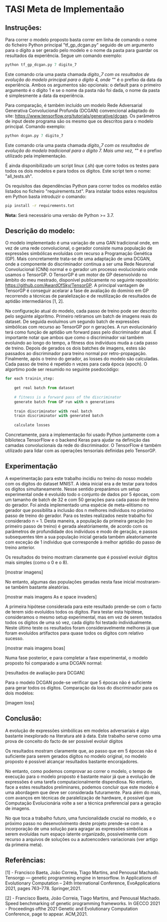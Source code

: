 # TASI Meta de Implementaão
 
## Instruções:

Para correr o modelo proposto basta correr em linha de comando o nome do ficheiro Python principal "tf_gp_dcgan.py" seguido de um argumento para o dígito
a ser gerado pelo modelo e o nome da pasta para guardar os resultados da experiência.
Segue um comando exemplo:

```python
python tf_gp_dcgan.py 7 digito_7
```

Este comando cria uma pasta chamada *digito_7 com os resultados de evolução do modelo principal para o dígito 4, onde "*" é o prefixo da data da experiência. 
Ambos os argumentos são opcionais: o default para o primeiro argumento é o dígito 1 e se o nome da pasta não foi dada, o nome da pasta é simplesmente a data da experiência.

Para comparação, é também incluído um modelo Rede Adversarial Generativa Convolucional Profunda (DCGAN) convencional adaptado do site: https://www.tensorflow.org/tutorials/generative/dcgan.
Os parâmetros de input deste programa são os mesmo que os descritos para o modelo principal.
Comando exemplo:


```python
python dcgan.py 7 digito_7
```

Este comando cria uma pasta chamada *digito_7 com os resultados de evolução do modelo tradicional para o dígito 7.
Mais uma vez, "*" é o prefixo utilizado pela implementação.

É ainda disponibilizado um script linux (.sh) que corre todos os testes para todos os dois modelos e para todos os dígitos.
Este script tem o nome: "all_tests.sh".

Os requisitos das dependências Python para correr todos os modelos estão listados no ficheiro "requirements.txt".
Para instalar todos estes requisitos em Python basta introduzir o comando:

```bash
pip install -r requirements.txt
```

**Nota:** Será necessário uma versão de Python >= 3.7.


## Descrição do modelo:


O modelo implementado é uma variação de uma GAN tradicional onde, em vez de uma rede convolucional, o gerador consiste numa população de expressões simbólicas evoluídas com recurso a Programação Genética (GP).
Mais concretamente trata-se de uma adaptação de uma DCGAN, onde a componente do discriminador continua a ser uma Rede Neuronal Convolucional (CNN) normal e o gerador um processo evolucionário onde usamos o TensorGP.
O TensorGP é um motor de GP desenvolvido no âmbito do meu mestrado, disponível publicamente no seguinte repositório: https://github.com/AwardOfSky/TensorGP.
A principal vantagem de TensorGP é conseguir acelarar a fase de avaliação do domínio em GP recorrendo a técnicas de paralelização e de reutilização de resultados de aptidão intermediários [1, 2].

Na configuração atual do modelo, cada passo de treino pode ser descrito pelo seguinte algoritmo.
Primeiro retiramos um batch de imagens reais do dataset. De seguida evoluímos um segundo batch de expressões simbólicas com recurso ao TensorGP por n gerações.
A run evolucionário terá como função de aptidão um forward pass pelo discriminador atual. É importante notar que ambos que como o discriminador vai também evoluindo ao longo do tempo,
a fitness dos indivíduos muda a cada passo de treino.
Depois de gerados os dois batches de imagens, estes são passados ao discriminador para treino normal por retro-propagação.
Finalmente, após o treino do gerador, as losses do modelo são calculadas.
Cada passo de treino é repetido n vezes para cada época (epoch).
O algortimo pode ser resumido no seguinte psedocódigo:


```python
for each trainin_step:
	
	get real batch from dataset
	
	# fitness is a forward pass of the discriminator
	generate batch from GP run with n generations
	
	train discriminator with real batch
	train discriminator with generated batch
	
	calculate losses
```


Concretamente, para a implementação foi usado Python juntamente com a biblioteca TensorFlow e o backend Keras para ajudar na definição das camadas convolucionais da rede do discriminador.
O TensorFlow é também utilizado para lidar com as operações tensoriais definidas pelo TensorGP.


## Experimentação

A experimentação para este trabalho incidiu no treino do nosso modelo com os dígitos do dataset MNIST.
A ideia inicial era a de testar para todos os dígitos simultaneamente. Nesse sentido preparámos um setup experimental onde é evoluído todo o conjunto de dados por 5 épocas,
com um tamanho de batch de 32 e com 50 gerações para cada passo de treino do gerador.
Foi ainda implementado uma espécie de meta-elitismo no gerador que possibilita a inclusão dos n melhores indíviduos no próximo passo de treino do gerador.
Para os testes realizados neste trabalho foi considerado n = 1.
Desta maneira, a população da primeira geração (no primeiro passo de treino) é gerada aleatóriamente, de acordo com os parâmetros de profundidade dos indivíduos e modo de geração, e passos subsequentes têm a sua
população inicial gerada também aleatoriamente com exceção de 1 indíviduo que corresponde à melhor aptidão do passo de treino anterior.


Os resultados do treino mostram claramente que é possível evoluir dígitos mais simples (como o 0 e o 8).

[mostrar imagens]

No entanto, algumas das populações geradas nesta fase inicial mostraram-se também bastante aleatórias.

[mostrar mais imagens As e space invaders]

A primeira hipótese considerada para este resultado prende-se com o facto de terem sido evoluídos todos os dígitos.
Para testar esta hipótese, consideramos o mesmo setup experimental, mas em vez de serem testados todos os dígitos de uma só vez, cada dígito foi testado individualmente.
Neste último teste os resultados foram consideravelmente melhores já que foram evoluídos artifactos para quase todos os dígitos com relativo sucesso.

[mostrar mais imagens boas]

Numa fase posterior, e para completar a fase experimental, o modelo proposto foi comparado a uma DCGAN normal:

[resultados de avaliação para DCGAN]

Para o modelo DCGAN pode-se verificar que 5 épocas não é suficiente para gerar todos os dígitos.
Comparação da loss do discriminador para os dois modelos:

[imagem loss]


## Conclusão:

A evolução de expressões simbólicas em modelos adversariais é algo bastante inexplorado na literatura até à data.
Este trabalho serve como uma prova de conceito do facto de ser possível evoluir dígitos 

Os resultados mostram claramente que, ao passo que em 5 épocas não é suficiente para serem gerados dígitos no modelo original,
no modelo proposto é possível alcançar resultados bastante encorajadores.

No entanto, como podemos comprovar ao correr o modelo, o tempo de execução para o modelo proposto é bastante maior já que a evolução de expressões é uma tarefa computacionalmente dispendiosa.
No entanto, face a estes resultados preliminares, podemos concluir que este modelo é uma abordagem que deve ser considerada futuramente.
Para além do mais, com avanços em técnicas de paralelização de hardware, é possível que Computação Evolucionária volte a ser a técnica preferencial para a geração de imagens.

No que toca a trabalho futuro, uma funcionalidade crucial no modelo, e o próximo passo no desenvolvimento deste projeto prende-se com a incorporação de uma solução para agragar as expressões simbólicas a serem evoluídas num espaço latente organizado, possivelmente
com recurso a arquivos de soluções ou a autoencoders variacionais (ver artigo da primeira meta).


## Referências:

[1] - Francisco Baeta, João Correia, Tiago Martins, and Penousal Machado. Tensorgp —
genetic programming engine in tensorflow. In Applications of Evolutionary Computation – 24th International Conference, EvoApplications 2021, pages 763–778.
Springer,2021.

[2] - Francisco Baeta, João Correia, Tiago Martins, and Penousal Machado. Speed benchmarking of genetic programming frameworks. In GECCO 2021 - Proceedings ofthe
2021 Genetic and Evolutionary Computation Conference, page to appear. ACM,2021.
